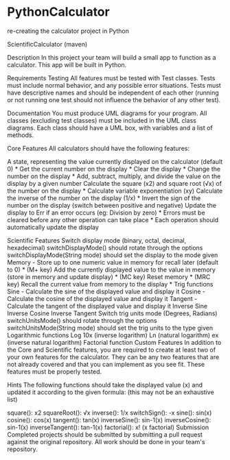 # PythonCalculator
re-creating the calculator project in Python

ScientificCalculator (maven) 

Description
In this project your team will build a small app to function as a calculator. This app will be built in Python.


Requirements
Testing
All features must be tested with Test classes. Tests must include normal behavior, and any possible error situations. Tests must have descriptive names and should be independent of each other (running or not running one test should not influence the behavior of any other test).

Documentation
You must produce UML diagrams for your program. All classes (excluding test classes) must be included in the UML class diagrams. Each class should have a UML box, with variables and a list of methods.

Core Features
All calculators should have the following features:

A state, representing the value currently displayed on the calculator (default 0) *
Get the current number on the display *
Clear the display *
Change the number on the display *
Add, subtract, multiply, and divide the value on the display by a given number
Calculate the square (x2) and square root (√x) of the number on the display *
Calculate variable exponentiation (xy)
Calculate the inverse of the number on the display (1/x) *
Invert the sign of the number on the display (switch between positive and negative)
Update the display to Err if an error occurs (eg: Division by zero) *
Errors must be cleared before any other operation can take place *
Each operation should automatically update the display

Scientific Features
Switch display mode (binary, octal, decimal, hexadecimal)
switchDisplayMode() should rotate through the options
switchDisplayMode(String mode) should set the display to the mode given
Memory - Store up to one numeric value in memory for recall later (default to 0) *
(M+ key) Add the currently displayed value to the value in memory (store in memory and update display) *
(MC key) Reset memory *
(MRC key) Recall the current value from memory to the display *
Trig functions
Sine - Calculate the sine of the displayed value and display it
Cosine - Calculate the cosine of the displayed value and display it
Tangent - Calculate the tangent of the displayed value and display it
Inverse Sine
Inverse Cosine
Inverse Tangent
Switch trig units mode (Degrees, Radians)
switchUnitsMode() should rotate through the options
switchUnitsMode(String mode) should set the trig units to the type given
Logarithmic functions
Log
10x (inverse logarithm)
Ln (natural logarithm)
ex (inverse natural logarithm)
Factorial function
Custom Features
In addition to the Core and Scientific features, you are required to create at least two of your own features for the calculator. They can be any two features that are not already covered and that you can implement as you see fit. These features must be properly tested.

Hints
The following functions should take the displayed value (x) and updated it according to the given formula: (this may not be an exhaustive list)

square(): x2
squareRoot(): √x
inverse(): 1/x
switchSign(): -x
sine(): sin(x)
cosine(): cos(x)
tangent(): tan(x)
inverseSine(): sin-1(x)
inverseCosine(): sin-1(x)
inverseTangent(): tan-1(x)
factorial(): x! (x factorial)
Submission
Completed projects should be submitted by submitting a pull request against the original repository. All work should be done in your team's repository.
